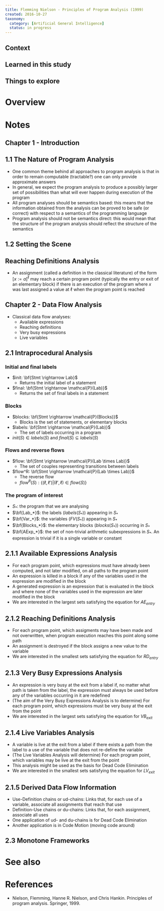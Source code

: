 ```yaml
---
title: Flemming Nielson - Principles of Program Analysis (1999)
created: 2016-10-27
taxonomy:
  category: [Artificial General Intelligence]
  status: in progress
---
```


## Context

## Learned in this study

## Things to explore

# Overview

# Notes
## Chapter 1 - Introduction
## 1.1 The Nature of Program Analysis
* One common theme behind all approaches to program analysis is that in order to remain computable (tractable?) one can only provide approximate answers
* In general, we expect the program analysis to produce a possibly larger set of possibilities than what will ever happen during execution of the program
* All program analyses should be semantics based: this means that the information obtained from the analysis can be proved to be safe (or correct) with respect to a semantics of the programming language
* Program analysis should not be semantics direct: this would mean that the structure of the program analysis should reflect the structure of the semantics

## 1.2 Setting the Scene
## Reaching Definitions Analysis
* An assignment (called a definition in the classical literature) of the form $[x := a]^\ell$ may reach a certain program point (typically the entry or exit of an elementary block) if there is an execution of the program where $x$ was last assigned a value at $\ell$ when the program point is reached

## Chapter 2 - Data Flow Analysis
* Classical data flow analyses:
	* Available expressions
	* Reaching definitions
	* Very busy expressions
	* Live variables

## 2.1 Intraprocedural Analysis
### Initial and final labels
* $init: \bf{Stmt \rightarrow Lab}$
	* Returns the initial label of a statement
* $final: \bf{Stmt \rightarrow \mathcal{P}(Lab)}$
	* Returns the set of final labels in a statement

### Blocks
* $blocks: \bf{Stmt \rightarrow  \mathcal{P}(Blocks)}$
	* Blocks is the set of statements, or elementary blocks
* $labels: \bf{Stmt \rightarrow  \mathcal{P}(Lab)}$
	* The set of labels occurring in a program
* $init(S) \in labels(S)$ and $final(S) \subseteq labels(S)$

### Flows and reverse flows
* $flow: \bf{Stmt \rightarrow \mathcal{P}(Lab \times Lab)}$
	* The set of couples representing transitions between labels
* $flow^R: \bf{Stmt \rightarrow \mathcal{P}(Lab \times Lab)}$
	* The reverse flow
	* $flow^R(S): \{(\ell,\ell') | (\ell',\ell) \in flow(S)\}$

### The program of interest
* $S_*$: the program that we are analysing
* $\bf{Lab_*}$: the labels ($labels(S_*)$) appearing in $S_*$
* $\bf{Var_*}$: the variables ($FV(S_*)$) appearing in $S_*$
* $\bf{Blocks_*}$: the elementary blocks ($blocks(S_*)$) occurring in $S_*$
* $\bf{AExp_*}$: the set of non-trivial arithmetic subexpressions in $S_*$. An expression is trivial if it is a single variable or constant

## 2.1.1 Available Expressions Analysis
* For each program point, which expressions must have already been computed, and not later modified, on all paths to the program point
* An expression is killed in a block if any of the variables used in the expression are modified in the block
* A generated expression is an expression that is evaluated in the block and where none of the variables used in the expression are later modified in the block
* We are interested in the largest sets satisfying the equation for $AE_{entry}$

## 2.1.2 Reaching Definitions Analysis
* For each program point, which assigments may have been made and not overwritten, when program execution reaches this point along some path
* An assignment is destroyed if the block assigns a new value to the variable
* We are interested in the smallest sets satisfying the equation for $RD_{entry}$

## 2.1.3 Very Busy Expressions Analysis
* An expression is very busy at the exit from a label if, no matter what path is taken from the label, the expression must always be used before any of the variables occurring in it are redefined
* (The aim of the Very Busy Expressions Analysis is to determine) For each program point, which expressions must be very busy at the exit from the point
* We are interested in the largest sets satisfying the equation for $VB_{exit}$

## 2.1.4 Live Variables Analysis
* A variable is live at the exit from a label if there exists a path from the label to a use of the variable that does not re-define the variable
* (The Live Variables Analysis will determine) For each program point, which variables may be live at the exit from the point
* This analysis might be used as the basis for Dead Code Elimination
* We are interested in the smallest sets satisfying the equation for $LV_{exit}$

## 2.1.5 Derived Data Flow Information
* Use-Definition chains or ud-chains: Links that, for each use of a variable, associate all assignments that reach that use
* Definition-Use chains or du-chains: Links that, for each assignment, associate all uses
* One application of ud- and du-chains is for Dead Code Elimination
* Another application is in Code Motion (moving code around)

## 2.3 Monotone Frameworks

# See also

# References
* Nielson, Flemming, Hanne R. Nielson, and Chris Hankin. Principles of program analysis. Springer, 1999.